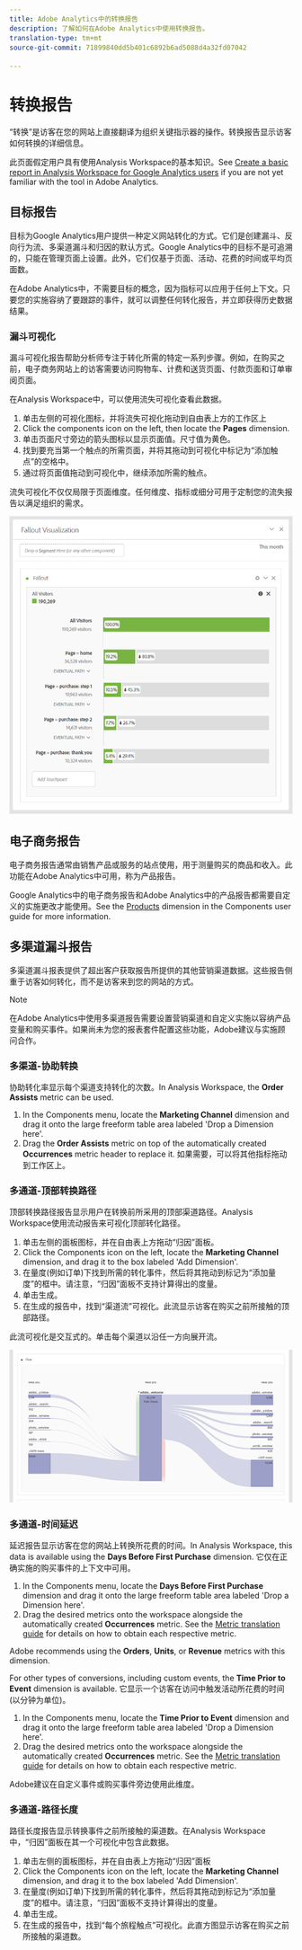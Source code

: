 ```yaml
---
title: Adobe Analytics中的转换报告
description: 了解如何在Adobe Analytics中使用转换报告。
translation-type: tm+mt
source-git-commit: 71899840dd5b401c6892b6ad5088d4a32fd07042

---
```



# 转换报告

“转换”是访客在您的网站上直接翻译为组织关键指示器的操作。转换报告显示访客如何转换的详细信息。

此页面假定用户具有使用Analysis Workspace的基本知识。See [Create a basic report in Analysis Workspace for Google Analytics users](create-report.md) if you are not yet familiar with the tool in Adobe Analytics.

## 目标报告

目标为Google Analytics用户提供一种定义网站转化的方式。它们是创建漏斗、反向行为流、多渠道漏斗和归因的默认方式。Google Analytics中的目标不是可追溯的，只能在管理页面上设置。此外，它们仅基于页面、活动、花费的时间或平均页面数。

在Adobe Analytics中，不需要目标的概念，因为指标可以应用于任何上下文。只要您的实施容纳了要跟踪的事件，就可以调整任何转化报告，并立即获得历史数据结果。

### 漏斗可视化

漏斗可视化报告帮助分析师专注于转化所需的特定一系列步骤。例如，在购买之前，电子商务网站上的访客需要访问购物车、计费和送货页面、付款页面和订单审阅页面。

在Analysis Workspace中，可以使用流失可视化查看此数据。

1. 单击左侧的可视化图标，并将流失可视化拖动到自由表上方的工作区上
2. Click the components icon on the left, then locate the **Pages** dimension.
3. 单击页面尺寸旁边的箭头图标以显示页面值。尺寸值为黄色。
4. 找到要充当第一个触点的所需页面，并将其拖动到可视化中标记为“添加触点”的空格中。
5. 通过将页面值拖动到可视化中，继续添加所需的触点。

流失可视化不仅仅局限于页面维度。任何维度、指标或细分可用于定制您的流失报告以满足组织的需求。

![流失可视化](../assets/fallout.png)

## 电子商务报告

电子商务报告通常由销售产品或服务的站点使用，用于测量购买的商品和收入。此功能在Adobe Analytics中可用，称为产品报告。

Google Analytics中的电子商务报告和Adobe Analytics中的产品报告都需要自定义的实施更改才能使用。See the [Products](../../../components/c-variables/dimensionslist/reports-products.md) dimension in the Components user guide for more information.

## 多渠道漏斗报告

多渠道漏斗报表提供了超出客户获取报告所提供的其他营销渠道数据。这些报告侧重于访客如何转化，而不是访客来到您的网站的方式。

> [!NOTE]
>
> 在Adobe Analytics中使用多渠道报告需要设置营销渠道和自定义实施以容纳产品变量和购买事件。如果尚未为您的报表套件配置这些功能，Adobe建议与实施顾问合作。

### 多渠道-协助转换

协助转化率显示每个渠道支持转化的次数。In Analysis Workspace, the **Order Assists** metric can be used.

1. In the Components menu, locate the **Marketing Channel** dimension and drag it onto the large freeform table area labeled 'Drop a Dimension here'.
2. Drag the **Order Assists** metric on top of the automatically created **Occurrences** metric header to replace it. 如果需要，可以将其他指标拖动到工作区上。

### 多通道-顶部转换路径

顶部转换路径报告显示用户在转换前所采用的顶部渠道路径。Analysis Workspace使用流动报告来可视化顶部转化路径。

1. 单击左侧的面板图标，并在自由表上方拖动“归因”面板。
2. Click the Components icon on the left, locate the **Marketing Channel** dimension, and drag it to the box labeled 'Add Dimension'.
3. 在量度(例如订单)下找到所需的转化事件，然后将其拖动到标记为“添加量度”的框中。请注意，“归因”面板不支持计算得出的度量。
4. 单击生成。
5. 在生成的报告中，找到“渠道流”可视化。此流显示访客在购买之前所接触的顶部路径。

此流可视化是交互式的。单击每个渠道以沿任一方向展开流。

![流量可视化](../assets/flow.png)

### 多通道-时间延迟

延迟报告显示访客在您的网站上转换所花费的时间。In Analysis Workspace, this data is available using the **Days Before First Purchase** dimension. 它仅在正确实施的购买事件的上下文中可用。

1. In the Components menu, locate the **Days Before First Purchase** dimension and drag it onto the large freeform table area labeled 'Drop a Dimension here'.
2. Drag the desired metrics onto the workspace alongside the automatically created **Occurrences** metric. See the [Metric translation guide](common-metrics.md) for details on how to obtain each respective metric.

Adobe recommends using the **Orders**, **Units**, or **Revenue** metrics with this dimension.

For other types of conversions, including custom events, the **Time Prior to Event** dimension is available. 它显示一个访客在访问中触发活动所花费的时间(以分钟为单位)。

1. In the Components menu, locate the **Time Prior to Event** dimension and drag it onto the large freeform table area labeled 'Drop a Dimension here'.
2. Drag the desired metrics onto the workspace alongside the automatically created **Occurrences** metric. See the [Metric translation guide](common-metrics.md) for details on how to obtain each respective metric.

Adobe建议在自定义事件或购买事件旁边使用此维度。

### 多通道-路径长度

路径长度报告显示转换事件之前所接触的渠道数。在Analysis Workspace中，“归因”面板在其一个可视化中包含此数据。

1. 单击左侧的面板图标，并在自由表上方拖动“归因”面板
2. Click the Components icon on the left, locate the **Marketing Channel** dimension, and drag it to the box labeled 'Add Dimension'.
3. 在量度(例如订单)下找到所需的转化事件，然后将其拖动到标记为“添加量度”的框中。请注意，“归因”面板不支持计算得出的度量。
4. 单击生成。
5. 在生成的报告中，找到“每个旅程触点”可视化。此直方图显示访客在购买之前所接触的渠道数。
